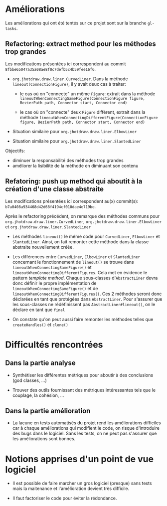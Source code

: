 
# Améliorations
Les améliorations qui ont été tentés sur ce projet sont sur la branche `gl-tasks`.

## Refactoring: extract method pour les méthodes trop grandes
Les modifications présentées ici correspondent au commit 
`8fbbe65047a35a08ae8f0c7defb5c4b59fee16f6`.
* `org.jhotdraw.draw.liner.CurvedLiner`. Dans la méthode 
`lineout(ConnectionFigure)`, il y avait deux cas à traiter:

    - le cas où on "connecte" un même `Figure`: extrait dans la méthode
`lineoutWhenConnectingSameFigure(ConnectionFigure figure, BezierPath path, Connector start, Connector end)`

    - le cas où on "connecte" deux `Figure` différent, extrait dans la méthode
`lineoutWhenConnectingDifferentFigure(ConnectionFigure figure, BezierPath path, Connector start, Connector end)`

* Situation similaire pour `org.jhotdraw.draw.liner.ElbowLiner`
* Situation similaire pour `org.jhotdraw.draw.liner.SlantedLiner`

Objectifs:
* diminuer la responsabilité des méthodes trop grandes
* améliorer la lisibilité de la méthode en diminuant son contenu 

## Refatoring: push up method qui aboutit à la création d'une classe abstraite
Les modifications présentées ici correspondent au(x) commit(s): `b7a0408a934468d42d68f4194cf010dae4e719be`.

Après le refactoring précédent, on remarque des méthodes communs pour `org.jhotdraw.draw.liner.CurvedLiner`, `org.jhotdraw.draw.liner.ElbowLiner` et `org.jhotdraw.draw.liner.SlantedLiner`

* Les méthodes `lineout()`  le même code pour `CurvedLiner`, `ElbowLiner` et `SlantedLiner`. Ainsi, on fait remonter cette méthode dans la classe abstraite
nouvellement créée.

* Les différences entre `CurvedLiner`, `ElbowLiner` et `SlantedLiner` concernant
le fonctionnement de `lineout()` se trouve dans `lineoutWhenConnectingSameFigure()`
et `lineoutWhenConnectingDifferentFigures`. Cela met en évidence le pattern *template method*.
Chaque sous-classes d'`AbstractLiner` devra donc définir le propre implémentation
de `lineoutWhenConnectingSameFigure()` et de `lineoutWhenConnectingDifferentFigures()`. Ces 2 méthodes seront donc déclarées en
tant que protégées dans `AbstractLiner`.
Pour s'assurer que les sous-classes ne rédéfinissent pas `AbstractLiner#lineout()`,
on le déclare en tant que `final`

* On constate qu'on peut aussi faire remonter les méthodes telles que `createHandles()` et `clone()`

# Difficultés rencontrées
## Dans la partie analyse
* Synthétiser les différentes métriques pour aboutir à des conclusions (god classes, ...)

* Trouver des outils fournissant des métriques intéressantes tels que le couplage, la cohésion, ...

## Dans la partie amélioration
* La lacune en tests automatisés du projet rend les améliorations difficiles car à chaque améliorations qui modifient le code, on risque d'introduire des bugs dans le logiciel. Sans les tests, on ne peut pas s'assurer que les améliorations sont bonnes.

# Notions apprises d'un point de vue logiciel
* Il est possible de faire marcher un gros logiciel (presque) sans tests mais la maitenance et l'amélioration devient très difficile.

* Il faut factoriser le code pour éviter la rédondance.

